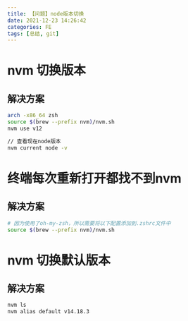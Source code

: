 ```yaml
---
title: 【问题】node版本切换
date: 2021-12-23 14:26:42
categories: FE
tags: [总结, git]
---
```


# nvm 切换版本
## 解决方案
```bash
arch -x86_64 zsh
source $(brew --prefix nvm)/nvm.sh
nvm use v12

// 查看现在node版本
nvm current node -v
```

# 终端每次重新打开都找不到nvm
## 解决方案
```bash
# 因为使用了oh-my-zsh，所以需要将以下配置添加到.zshrc文件中
source $(brew --prefix nvm)/nvm.sh
```

# nvm 切换默认版本
## 解决方案
```bash
nvm ls
nvm alias default v14.18.3
```
